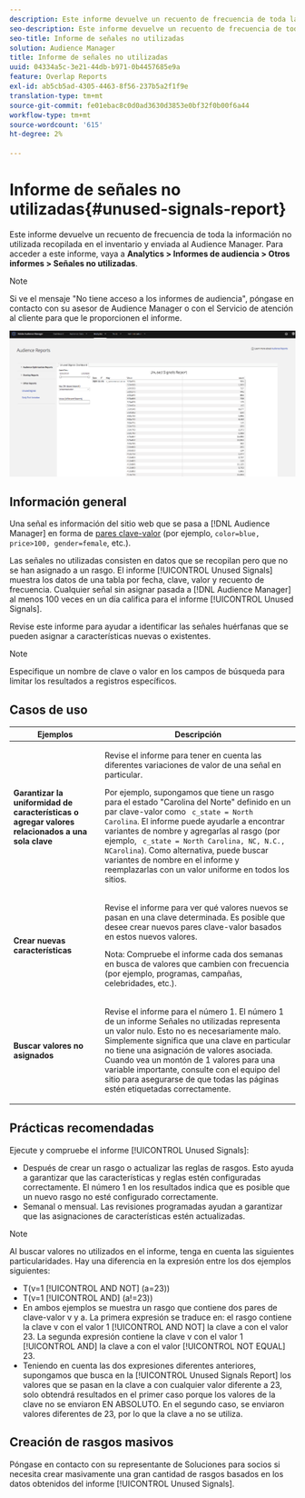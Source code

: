 ```yaml
---
description: Este informe devuelve un recuento de frecuencia de toda la información no utilizada recopilada en el inventario y enviada al Audience Manager.
seo-description: Este informe devuelve un recuento de frecuencia de toda la información no utilizada recopilada en el inventario y enviada al Audience Manager.
seo-title: Informe de señales no utilizadas
solution: Audience Manager
title: Informe de señales no utilizadas
uuid: 04334a5c-3e21-44db-b971-0b4457685e9a
feature: Overlap Reports
exl-id: ab5cb5ad-4305-4463-8f56-237b5a2f1f9e
translation-type: tm+mt
source-git-commit: fe01ebac8c0d0ad3630d3853e0bf32f0b00f6a44
workflow-type: tm+mt
source-wordcount: '615'
ht-degree: 2%

---
```


# Informe de señales no utilizadas{#unused-signals-report}

Este informe devuelve un recuento de frecuencia de toda la información no utilizada recopilada en el inventario y enviada al Audience Manager. Para acceder a este informe, vaya a **Analytics > Informes de audiencia > Otros informes > Señales no utilizadas**.

>[!NOTE]
>
>Si ve el mensaje &quot;No tiene acceso a los informes de audiencia&quot;, póngase en contacto con su asesor de Audience Manager o con el Servicio de atención al cliente para que le proporcionen el informe.

![Captura de pantalla del informe de señales no utilizadas](/help/using/reporting/dynamic-reports/assets/unused-signals.png)

## Información general

Una señal es información del sitio web que se pasa a [!DNL Audience Manager] en forma de [pares clave-valor](../../reference/key-value-pairs-explained.md) (por ejemplo, `color=blue, price>100, gender=female`, etc.).

Las señales no utilizadas consisten en datos que se recopilan pero que no se han asignado a un rasgo. El informe [!UICONTROL Unused Signals] muestra los datos de una tabla por fecha, clave, valor y recuento de frecuencia. Cualquier señal sin asignar pasada a [!DNL Audience Manager] al menos 100 veces en un día califica para el informe [!UICONTROL Unused Signals].

Revise este informe para ayudar a identificar las señales huérfanas que se pueden asignar a características nuevas o existentes.

>[!NOTE]
>
>Especifique un nombre de clave o valor en los campos de búsqueda para limitar los resultados a registros específicos.

## Casos de uso

<table id="table_E5EE0EC078E14EF4B197243488517A2D"> 
 <thead> 
  <tr> 
   <th colname="col1" class="entry"> Ejemplos </th> 
   <th colname="col2" class="entry"> Descripción </th> 
  </tr> 
 </thead>
 <tbody> 
  <tr> 
   <td colname="col1"> <p><b>Garantizar la uniformidad de características o agregar valores relacionados a una sola clave</b> </p> </td> 
   <td colname="col2"> <p>Revise el informe para tener en cuenta las diferentes variaciones de valor de una señal en particular. </p> <p>Por ejemplo, supongamos que tiene un rasgo para el estado "Carolina del Norte" definido en un par clave-valor como <code> c_state = North Carolina</code>. El informe puede ayudarle a encontrar variantes de nombre y agregarlas al rasgo (por ejemplo, <code> c_state = North Carolina, NC, N.C., NCarolina</code>). Como alternativa, puede buscar variantes de nombre en el informe y reemplazarlas con un valor uniforme en todos los sitios. </p> <p> </p> </td> 
  </tr> 
  <tr> 
   <td colname="col1"> <p><b>Crear nuevas características</b> </p> </td> 
   <td colname="col2"> <p>Revise el informe para ver qué valores nuevos se pasan en una clave determinada. Es posible que desee crear nuevos pares clave-valor basados en estos nuevos valores. </p> <p> <p>Nota:  Compruebe el informe cada dos semanas en busca de valores que cambien con frecuencia (por ejemplo, programas, campañas, celebridades, etc.). </p> </p> </td> 
  </tr> 
  <tr> 
   <td colname="col1"> <p><b>Buscar valores no asignados</b> </p> </td> 
   <td colname="col2"> <p>Revise el informe para el número 1. El número 1 de un informe <span class="wintitle"> Señales no utilizadas</span> representa un valor nulo. Esto no es necesariamente malo. Simplemente significa que una clave en particular no tiene una asignación de valores asociada. Cuando vea un montón de 1 valores para una variable importante, consulte con el equipo del sitio para asegurarse de que todas las páginas estén etiquetadas correctamente. </p> </td> 
  </tr> 
 </tbody> 
</table>

## Prácticas recomendadas

Ejecute y compruebe el informe [!UICONTROL Unused Signals]:

* Después de crear un rasgo o actualizar las reglas de rasgos. Esto ayuda a garantizar que las características y reglas estén configuradas correctamente. El número 1 en los resultados indica que es posible que un nuevo rasgo no esté configurado correctamente.
* Semanal o mensual. Las revisiones programadas ayudan a garantizar que las asignaciones de características estén actualizadas.

>[!NOTE]
>
>Al buscar valores no utilizados en el informe, tenga en cuenta las siguientes particularidades. Hay una diferencia en la expresión entre los dos ejemplos siguientes:

* T(v=1 [!UICONTROL AND NOT] (a=23))
* T(v=1 [!UICONTROL AND] (a!=23))
* En ambos ejemplos se muestra un rasgo que contiene dos pares de clave-valor v y a. La primera expresión se traduce en: el rasgo contiene la clave v con el valor 1 [!UICONTROL AND NOT] la clave a con el valor 23. La segunda expresión contiene la clave v con el valor 1 [!UICONTROL AND] la clave a con el valor [!UICONTROL NOT EQUAL] 23.
* Teniendo en cuenta las dos expresiones diferentes anteriores, supongamos que busca en la [!UICONTROL Unused Signals Report] los valores que se pasan en la clave a con cualquier valor diferente a 23, solo obtendrá resultados en el primer caso porque los valores de la clave no se enviaron EN ABSOLUTO. En el segundo caso, se enviaron valores diferentes de 23, por lo que la clave a no se utiliza.

## Creación de rasgos masivos

Póngase en contacto con su representante de Soluciones para socios si necesita crear masivamente una gran cantidad de rasgos basados en los datos obtenidos del informe [!UICONTROL Unused Signals].
